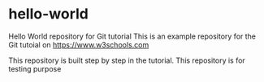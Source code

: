 # hello-world
Hello World repository for Git tutorial
This is an example repository for the Git tutoial on https://www.w3schools.com

This repository is built step by step in the tutorial.
This repository is for testing purpose
